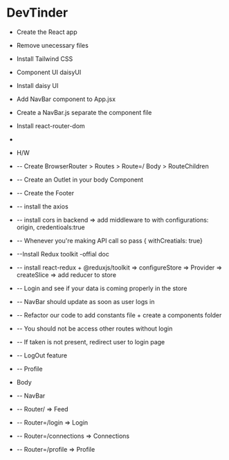 # DevTinder

- Create the React app
- Remove unecessary files
- Install Tailwind CSS
- Component UI daisyUI
- Install daisy UI
- Add NavBar component to App.jsx
- Create a NavBar.js separate the component file
- Install react-router-dom
-

- H/W
- -- Create BrowserRouter > Routes > Route=/  Body > RouteChildren
- -- Create an Outlet in your body Component
- -- Create the Footer 

- -- install the axios
- -- install cors in backend => add middleware to with configurations: origin, credentioals:true
-  -- Whenever you're making API call so pass { withCreatials: true}
- --Install Redux toolkit -offial doc

- -- install react-redux + @reduxjs/toolkit => configureStore => Provider => createSlice => add reducer to store
- -- Login and see if your data is coming properly in the store
- -- NavBar should update as soon as user logs in
- -- Refactor our code to add constants file + create a components folder
- -- You should not be access other routes without login
- -- If taken is not present, redirect user to login page
- -- LogOut feature
- -- Profile




- Body 
- -- NavBar
- -- Router/ => Feed
- -- Router=/login => Login
- -- Router=/connections => Connections
- -- Router=/profile => Profile
